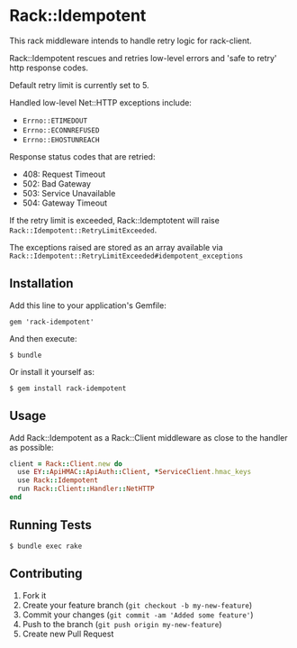 # Rack::Idempotent

This rack middleware intends to handle retry logic for rack-client.

Rack::Idempotent rescues and retries low-level errors and 'safe to retry' http response codes.

Default retry limit is currently set to 5.

Handled low-level Net::HTTP exceptions include:

* `Errno::ETIMEDOUT`
* `Errno::ECONNREFUSED`
* `Errno::EHOSTUNREACH`

Response status codes that are retried:

* 408: Request Timeout
* 502: Bad Gateway
* 503: Service Unavailable
* 504: Gateway Timeout

If the retry limit is exceeded, Rack::Idemptotent will raise `Rack::Idempotent::RetryLimitExceeded`.

The exceptions raised are stored as an array available via `Rack::Idempotent::RetryLimitExceeded#idempotent_exceptions`

## Installation

Add this line to your application's Gemfile:

    gem 'rack-idempotent'

And then execute:

    $ bundle

Or install it yourself as:

    $ gem install rack-idempotent

## Usage

Add Rack::Idempotent as a Rack::Client middleware as close to the handler as possible:

```ruby
client = Rack::Client.new do
  use EY::ApiHMAC::ApiAuth::Client, *ServiceClient.hmac_keys
  use Rack::Idempotent
  run Rack::Client::Handler::NetHTTP
end
```

## Running Tests

    $ bundle exec rake

## Contributing

1. Fork it
2. Create your feature branch (`git checkout -b my-new-feature`)
3. Commit your changes (`git commit -am 'Added some feature'`)
4. Push to the branch (`git push origin my-new-feature`)
5. Create new Pull Request
